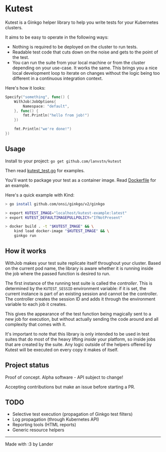 # Kutest

Kutest is a Ginkgo helper library to help you write tests for your Kubernetes clusters.

It aims to be easy to operate in the following ways:

- Nothing is required to be deployed on the cluster to run tests.
- Readable test code that cuts down on the noise and gets to the point of the test.
- You can run the suite from your local machine or from the cluster depending on your use-case. It works the same. This brings you a nice local development loop to iterate on changes without the logic being too different in a continuous integration context.

Here's how it looks:

```go
Specify("something", func() {
    WithJob(JobOptions{
        Namespace: "default",
    }, func() {
        fmt.Println("hello from job!")
    })

    fmt.Println("we're done!")
})
```

## Usage

Install to your project: `go get github.com/lanvstn/kutest`

Then read [kutest_test.go](./kutest_test.go) for examples.

You'll want to package your test as a container image. Read [Dockerfile](./Dockerfile) for an example.

Here's a quick example with Kind:

```sh
> go install github.com/onsi/ginkgo/v2/ginkgo

> export KUTEST_IMAGE="localhost/kutest-example:latest"
> export KUTEST_DEFAULTIMAGEPULLPOLICY="IfNotPresent"

> docker build . -t "$KUTEST_IMAGE" && \
    kind load docker-image "$KUTEST_IMAGE" && \
    ginkgo run
```

## How it works

WithJob makes your test suite replicate itself throughout your cluster. Based on the current pod name, the library is aware whether it is running inside the job where the passed function is desired to run. 

The first instance of the running test suite is called the _controller_. This is determined by the `KUTEST_SESSID` environment variable: if it is set, the current instance is part of an existing session and cannot be the controller. The controller creates the session ID and adds it through the environment variable to each job it creates.

This gives the appearance of the test function being magically sent to a new job for execution, but without actually sending the code around and all complexity that comes with it.

It's important to note that this library is only intended to be used in test suites that do most of the heavy lifting _inside_ your platform, so inside jobs that are created by the suite. Any logic outside of the helpers offered by Kutest will be executed on every copy it makes of itself.

## Project status

Proof of concept. Alpha software - API subject to change!

Accepting contributions but make an issue before starting a PR.

## TODO

- Selective test execution (propagation of Ginkgo test filters)
- Log propagation (through Kubernetes API)
- Reporting tools (HTML reports)
- Generic resource helpers

---

Made with :3 by Lander